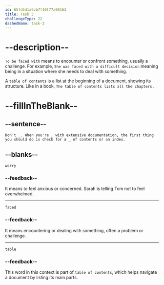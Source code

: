 ```yaml
---
id: 65fd5d1a6cb7f10f77a06163
title: Task 3
challengeType: 22
dashedName: task-3
---
```


<!--
AUDIO REFERENCE:
Sarah: Don't worry. When you're faced with extensive documentation, the first thing you should do is check for a table of contents or an index.
-->

# --description--

`To be faced with` means to encounter or confront something, usually a challenge. For example, `She was faced with a difficult decision` meaning being in a situation where she needs to deal with something.

A `table of contents` is a list at the beginning of a document, showing its structure. Like in a book, `The table of contents lists all the chapters.`

# --fillInTheBlank--

## --sentence--

`Don't _. When you're _ with extensive documentation, the first thing you should do is check for a _ of contents or an index.`

## --blanks--

`worry`

### --feedback--

It means to feel anxious or concerned. Sarah is telling Tom not to feel overwhelmed.

---

`faced`

### --feedback--

It means encountering or dealing with something, often a problem or challenge.

---

`table`

### --feedback--

This word in this context is part of `table of contents`, which helps navigate a document by listing its main parts.
